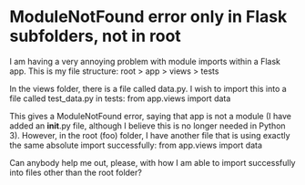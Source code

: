 
# ModuleNotFound error only in Flask subfolders, not in root

I am having a very annoying problem with module imports within a Flask app.
This is my file structure:
root > app > views > tests

In the views folder, there is a file called data.py. I wish to import this into a file called test_data.py in tests:
from app.views import data

This gives a ModuleNotFound error, saying that app is not a module (I have added an __init__.py file, although I believe this is no longer needed in Python 3).
However, in the root (foo) folder, I have another file that is using exactly the same absolute import successfully:
from app.views import data

Can anybody help me out, please, with how I am able to import successfully into files other than the root folder?

        